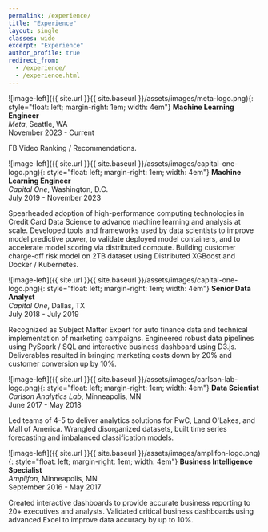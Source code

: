 ```yaml
---
permalink: /experience/
title: "Experience"
layout: single
classes: wide
excerpt: "Experience"
author_profile: true
redirect_from: 
  - /experience/
  - /experience.html
---
```


![image-left]({{ site.url }}{{ site.baseurl }}/assets/images/meta-logo.png){: style="float: left; margin-right: 1em; width: 4em"} **Machine Learning Engineer** <br>
*Meta*, Seattle, WA <br>
November 2023 - Current

FB Video Ranking / Recommendations.

![image-left]({{ site.url }}{{ site.baseurl }}/assets/images/capital-one-logo.png){: style="float: left; margin-right: 1em; width: 4em"} **Machine Learning Engineer** <br>
*Capital One*, Washington, D.C. <br>
July 2019 - November 2023

Spearheaded adoption of high-performance computing technologies in Credit Card Data Science to advance machine learning and analysis at scale. Developed tools and frameworks used by data scientists to improve model predictive power, to validate deployed model containers, and to accelerate model scoring via distributed compute. Building customer charge-off risk model on 2TB dataset using Distributed XGBoost and Docker / Kubernetes.

![image-left]({{ site.url }}{{ site.baseurl }}/assets/images/capital-one-logo.png){: style="float: left; margin-right: 1em; width: 4em"} **Senior Data Analyst** <br>
*Capital One*, Dallas, TX <br>
July 2018 - July 2019

Recognized as Subject Matter Expert for auto finance data and technical implementation of marketing campaigns. Engineered robust data pipelines using PySpark / SQL and interactive business dashboard using D3.js. Deliverables resulted in bringing marketing costs down by 20% and customer conversion up by 10%.

![image-left]({{ site.url }}{{ site.baseurl }}/assets/images/carlson-lab-logo.png){: style="float: left; margin-right: 1em; width: 4em"} **Data Scientist** <br>
*Carlson Analytics Lab*, Minneapolis, MN <br>
June 2017 - May 2018

Led teams of 4-5 to deliver analytics solutions for PwC, Land O'Lakes, and Mall of America. Wrangled disorganized datasets, built time series forecasting and imbalanced classification models.

![image-left]({{ site.url }}{{ site.baseurl }}/assets/images/amplifon-logo.png){: style="float: left; margin-right: 1em; width: 4em"} **Business Intelligence Specialist** <br>
*Amplifon*, Minneapolis, MN <br>
September 2016 - May 2017

Created interactive dashboards to provide accurate business reporting to 20+ executives and analysts. Validated critical business dashboards using advanced Excel to improve data accuracy by up to 10%.
